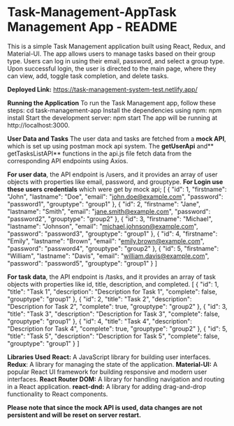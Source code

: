 # Task-Management-AppTask Management App - README

This is a simple Task Management application built using React, Redux, and Material-UI. The app allows users to manage tasks based on their group type. Users can log in using their email, password, and select a group type. Upon successful login, the user is directed to the main page, where they can view, add, toggle task completion, and delete tasks.

**Deployed Link:**
https://task-management-system-test.netlify.app/

**Running the Application**
To run the Task Management app, follow these steps:
cd task-management-app
Install the dependencies using npm:
npm install
Start the development server:
npm start
The app will be running at http://localhost:3000.

**User Data and Tasks**
The user data and tasks are fetched from a **mock API**, which is set up using postman mock api system. The **getUserApi** and** getTasksListAPI** functions in the api.js file fetch data from the corresponding API endpoints using Axios.

**For user data**, the API endpoint is /users, and it provides an array of user objects with properties like email, password, and grouptype.
**For Login use these users credentials** which were get by mock api;
[
{
"id": 1,
"firstname": "John",
"lastname": "Doe",
"email": "john.doe@example.com",
"password": "password1",
"grouptype": "group1"
},
{
"id": 2,
"firstname": "Jane",
"lastname": "Smith",
"email": "jane.smith@example.com",
"password": "password2",
"grouptype": "group2"
},
{
"id": 3,
"firstname": "Michael",
"lastname": "Johnson",
"email": "michael.johnson@example.com",
"password": "password3",
"grouptype": "group1"
},
{
"id": 4,
"firstname": "Emily",
"lastname": "Brown",
"email": "emily.brown@example.com",
"password": "password4",
"grouptype": "group2"
},
{
"id": 5,
"firstname": "William",
"lastname": "Davis",
"email": "william.davis@example.com",
"password": "password5",
"grouptype": "group1"
}
]


**For task data**, the API endpoint is /tasks, and it provides an array of task objects with properties like id, title, description, and completed.
[
{
"id": 1,
"title": "Task 1",
"description": "Description for Task 1",
"complete": false,
"grouptype": "group1"
},
{
"id": 2,
"title": "Task 2",
"description": "Description for Task 2",
"complete": true,
"grouptype": "group2"
},
{
"id": 3,
"title": "Task 3",
"description": "Description for Task 3",
"complete": false,
"grouptype": "group1"
},
{
"id": 4,
"title": "Task 4",
"description": "Description for Task 4",
"complete": true,
"grouptype": "group2"
},
{
"id": 5,
"title": "Task 5",
"description": "Description for Task 5",
"complete": false,
"grouptype": "group1"
}
]

**Libraries Used**
**React:** A JavaScript library for building user interfaces.
**Redux**: A library for managing the state of the application.
**Material-UI:** A popular React UI framework for building responsive and modern user interfaces.
**React Router DOM:** A library for handling navigation and routing in a React application.
**react-dnd:** A library for adding drag-and-drop functionality to React components.

**Please note that since the mock API is used, data changes are not persistent and will be reset on server restart.**
